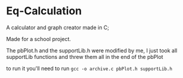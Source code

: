 # Eq-Calculation

A calculator and graph creator made in C;

Made for a school project.

The pbPlot.h and the supportLib.h were modified by me, I just took all supportLib functions and threw them all in the end of the pbPlot

to run it you'll need to run `gcc -o archive.c pbPlot.h supportLib.h`